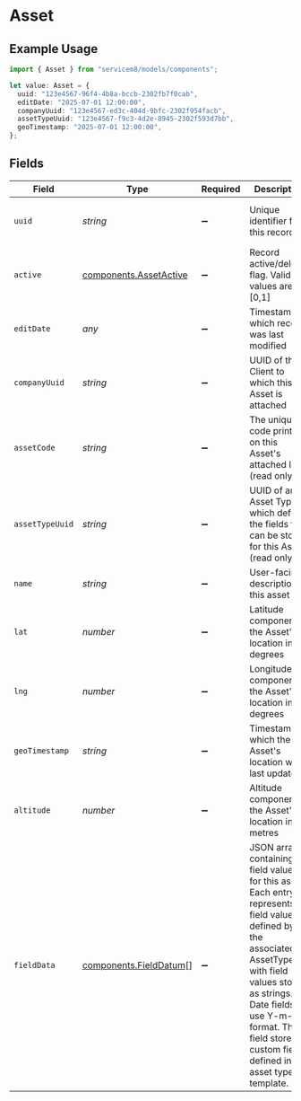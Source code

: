 # Asset

## Example Usage

```typescript
import { Asset } from "servicem8/models/components";

let value: Asset = {
  uuid: "123e4567-96f4-4b8a-bccb-2302fb7f0cab",
  editDate: "2025-07-01 12:00:00",
  companyUuid: "123e4567-ed3c-404d-9bfc-2302f954facb",
  assetTypeUuid: "123e4567-f9c3-4d2e-8945-2302f593d7bb",
  geoTimestamp: "2025-07-01 12:00:00",
};
```

## Fields

| Field                                                                                                                                                                                                                                                                  | Type                                                                                                                                                                                                                                                                   | Required                                                                                                                                                                                                                                                               | Description                                                                                                                                                                                                                                                            | Example                                                                                                                                                                                                                                                                |
| ---------------------------------------------------------------------------------------------------------------------------------------------------------------------------------------------------------------------------------------------------------------------- | ---------------------------------------------------------------------------------------------------------------------------------------------------------------------------------------------------------------------------------------------------------------------- | ---------------------------------------------------------------------------------------------------------------------------------------------------------------------------------------------------------------------------------------------------------------------- | ---------------------------------------------------------------------------------------------------------------------------------------------------------------------------------------------------------------------------------------------------------------------- | ---------------------------------------------------------------------------------------------------------------------------------------------------------------------------------------------------------------------------------------------------------------------- |
| `uuid`                                                                                                                                                                                                                                                                 | *string*                                                                                                                                                                                                                                                               | :heavy_minus_sign:                                                                                                                                                                                                                                                     | Unique identifier for this record                                                                                                                                                                                                                                      | 123e4567-96f4-4b8a-bccb-2302fb7f0cab                                                                                                                                                                                                                                   |
| `active`                                                                                                                                                                                                                                                               | [components.AssetActive](../../models/components/assetactive.md)                                                                                                                                                                                                       | :heavy_minus_sign:                                                                                                                                                                                                                                                     | Record active/deleted flag.  Valid values are [0,1]                                                                                                                                                                                                                    |                                                                                                                                                                                                                                                                        |
| `editDate`                                                                                                                                                                                                                                                             | *any*                                                                                                                                                                                                                                                                  | :heavy_minus_sign:                                                                                                                                                                                                                                                     | Timestamp at which record was last modified                                                                                                                                                                                                                            | 2025-07-01 12:00:00                                                                                                                                                                                                                                                    |
| `companyUuid`                                                                                                                                                                                                                                                          | *string*                                                                                                                                                                                                                                                               | :heavy_minus_sign:                                                                                                                                                                                                                                                     | UUID of the Client to which this Asset is attached                                                                                                                                                                                                                     | 123e4567-ed3c-404d-9bfc-2302f954facb                                                                                                                                                                                                                                   |
| `assetCode`                                                                                                                                                                                                                                                            | *string*                                                                                                                                                                                                                                                               | :heavy_minus_sign:                                                                                                                                                                                                                                                     | The unique code printed on this Asset's attached label (read only)                                                                                                                                                                                                     |                                                                                                                                                                                                                                                                        |
| `assetTypeUuid`                                                                                                                                                                                                                                                        | *string*                                                                                                                                                                                                                                                               | :heavy_minus_sign:                                                                                                                                                                                                                                                     | UUID of an Asset Type which defines the fields that can be stored for this Asset (read only)                                                                                                                                                                           | 123e4567-f9c3-4d2e-8945-2302f593d7bb                                                                                                                                                                                                                                   |
| `name`                                                                                                                                                                                                                                                                 | *string*                                                                                                                                                                                                                                                               | :heavy_minus_sign:                                                                                                                                                                                                                                                     | User-facing description of this asset                                                                                                                                                                                                                                  |                                                                                                                                                                                                                                                                        |
| `lat`                                                                                                                                                                                                                                                                  | *number*                                                                                                                                                                                                                                                               | :heavy_minus_sign:                                                                                                                                                                                                                                                     | Latitude component of the Asset's location in degrees                                                                                                                                                                                                                  |                                                                                                                                                                                                                                                                        |
| `lng`                                                                                                                                                                                                                                                                  | *number*                                                                                                                                                                                                                                                               | :heavy_minus_sign:                                                                                                                                                                                                                                                     | Longitude component of the Asset's location in degrees                                                                                                                                                                                                                 |                                                                                                                                                                                                                                                                        |
| `geoTimestamp`                                                                                                                                                                                                                                                         | *string*                                                                                                                                                                                                                                                               | :heavy_minus_sign:                                                                                                                                                                                                                                                     | Timestamp at which the Asset's location was last updated                                                                                                                                                                                                               | 2025-07-01 12:00:00                                                                                                                                                                                                                                                    |
| `altitude`                                                                                                                                                                                                                                                             | *number*                                                                                                                                                                                                                                                               | :heavy_minus_sign:                                                                                                                                                                                                                                                     | Altitude component of the Asset's location in metres                                                                                                                                                                                                                   |                                                                                                                                                                                                                                                                        |
| `fieldData`                                                                                                                                                                                                                                                            | [components.FieldDatum](../../models/components/fielddatum.md)[]                                                                                                                                                                                                       | :heavy_minus_sign:                                                                                                                                                                                                                                                     | JSON array containing field values for this asset. Each entry represents a field value defined by the associated AssetType, with field values stored as strings. Date fields use Y-m-d format. This field stores all custom fields defined in the asset type template. |                                                                                                                                                                                                                                                                        |